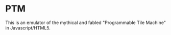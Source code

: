 # PTM
This is an emulator of the mythical and fabled "Programmable Tile Machine" in Javascript/HTML5.

